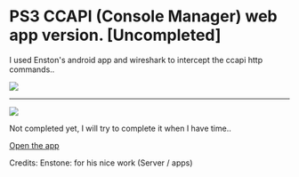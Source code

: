 # PS3 CCAPI (Console Manager) web app version. [**Uncompleted**]

I used Enston's android app and wireshark to intercept the ccapi http commands..

<img src="https://imgur.com/toQEPxa.png" />
<hr/>
<img src="https://imgur.com/GIXMK3o.png" />

Not completed yet, I will try to complete it when I have time..

<a href="https://rawgit.com/BISOON/ccapi-webapp/master/index.html">Open the app</a>

Credits:
Enstone: for his nice work (Server / apps)




